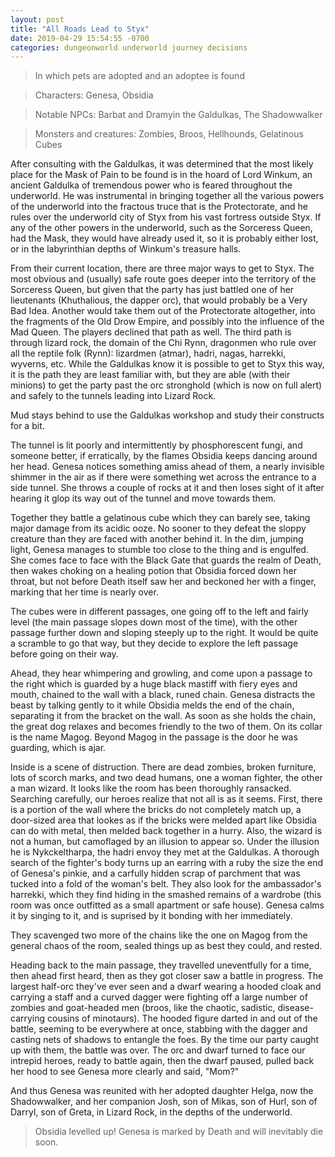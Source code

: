 ```yaml
---
layout: post
title: "All Roads Lead to Styx"
date: 2019-04-29 15:54:55 -0700
categories: dungeonworld underworld journey decisions
---
```


> In which pets are adopted and an adoptee is found

> Characters: Genesa, Obsidia

> Notable NPCs: Barbat and Dramyin the Galdulkas, The Shadowwalker

> Monsters and creatures: Zombies, Broos, Hellhounds, Gelatinous Cubes

After consulting with the Galdulkas, it was determined that the most likely place for the Mask of Pain to be found is in the hoard of Lord Winkum, an ancient Galdulka of tremendous power who is feared throughout the underworld. He was instrumental in bringing together all the various powers of the underworld into the fractous truce that is the Protectorate, and he rules over the underworld city of Styx from his vast fortress outside Styx. If any of the other powers in the underworld, such as the Sorceress Queen, had the Mask, they would have already used it, so it is probably either lost, or in the labyrinthian depths of Winkum's treasure halls.

From their current location, there are three major ways to get to Styx. The most obvious and (usually) safe route goes deeper into the territory of the Sorceress Queen, but given that the party has just battled one of her lieutenants (Khuthalious, the dapper orc), that would probably be a Very Bad Idea. Another would take them out of the Protectorate altogether, into the fragments of the Old Drow Empire, and possibly into the influence of the Mad Queen. The players declined that path as well. The third path is through lizard rock, the domain of the Chi Rynn, dragonmen who rule over all the reptile folk (Rynn): lizardmen (atmar), hadri, nagas, harrekki, wyverns, etc. While the Galdulkas know it is possible to get to Styx this way, it is the path they are least familiar with, but they are able (with their minions) to get the party past the orc stronghold (which is now on full alert) and safely to the tunnels leading into Lizard Rock.

Mud stays behind to use the Galdulkas workshop and study their constructs for a bit.

The tunnel is lit poorly and intermittently by phosphorescent fungi, and someone better, if erratically, by the flames Obsidia keeps dancing around her head. Genesa notices something amiss ahead of them, a nearly invisible shimmer in the air as if there were something wet across the entrance to a side tunnel. She throws a couple of rocks at it and then loses sight of it after hearing it glop its way out of the tunnel and move towards them.

Together they battle a gelatinous cube which they can barely see, taking major damage from its acidic ooze. No sooner to they defeat the sloppy creature than they are faced with another behind it. In the dim, jumping light, Genesa manages to stumble too close to the thing and is engulfed. She comes face to face with the Black Gate that guards the realm of Death, then wakes choking on a healing potion that Obsidia forced down her throat, but not before Death itself saw her and beckoned her with a finger, marking that her time is nearly over.

The cubes were in different passages, one going off to the left and fairly level (the main passage slopes down most of the time), with the other passage further down and sloping steeply up to the right. It would be quite a scramble to go that way, but they decide to explore the left passage before going on their way.

Ahead, they hear whimpering and growling, and come upon a passage to the right which is guarded by a huge black mastiff with fiery eyes and mouth, chained to the wall with a black, runed chain. Genesa distracts the beast by talking gently to it while Obsidia melds the end of the chain, separating it from the bracket on the wall. As soon as she holds the chain, the great dog relaxes and becomes friendly to the two of them. On its collar is the name Magog. Beyond Magog in the passage is the door he was guarding, which is ajar.

Inside is a scene of distruction. There are dead zombies, broken furniture, lots of scorch marks, and two dead humans, one a woman fighter, the other a man wizard. It looks like the room has been thoroughly ransacked. Searching carefully, our heroes realize that not all is as it seems. First, there is a portion of the wall where the bricks do not completely match up, a door-sized area that lookes as if the bricks were melded apart like Obsidia can do with metal, then melded back together in a hurry. Also, the wizard is not a human, but camoflaged by an illusion to appear so. Under the illusion he is Nykckeltharpa, the hadri envoy they met at the Galdulkas. A thorough search of the fighter's body turns up an earring with a ruby the size the end of Genesa's pinkie, and a carfully hidden scrap of parchment that was tucked into a fold of the woman's belt. They also look for the ambassador's harrekki, which they find hiding in the smashed remains of a wardrobe (this room was once outfitted as a small apartment or safe house). Genesa calms it by singing to it, and is suprised by it bonding with her immediately.

They scavenged two more of the chains like the one on Magog from the general chaos of the room, sealed things up as best they could, and rested.

Heading back to the main passage, they travelled uneventfully for a time, then ahead first heard, then as they got closer saw a battle in progress. The largest half-orc they've ever seen and a dwarf wearing a hooded cloak and carrying a staff and a curved dagger were fighting off a large number of zombies and goat-headed men (broos, like the chaotic, sadistic, disease-carrying cousins of minotaurs). The hooded figure darted in and out of the battle, seeming to be everywhere at once, stabbing with the dagger and casting nets of shadows to entangle the foes. By the time our party caught up with them, the battle was over. The orc and dwarf turned to face our intrepid heroes, ready to battle again, then the dwarf paused, pulled back her hood to see Genesa more clearly and said, "Mom?"

And thus Genesa was reunited with her adopted daughter Helga, now the Shadowwalker, and her companion Josh, son of Mikas, son of Hurl, son of Darryl, son of Greta, in Lizard Rock, in the depths of the underworld.

> Obsidia levelled up!
> Genesa is marked by Death and will inevitably die soon.
